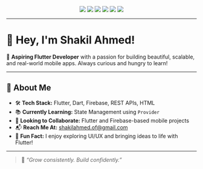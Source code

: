 <!-- Profile Badges -->
<p align="center">
  <img src="https://img.shields.io/badge/FLUTTER-02569B?style=for-the-badge&logo=flutter&logoColor=white"/>
  <img src="https://img.shields.io/badge/DART-0175C2?style=for-the-badge&logo=dart&logoColor=white"/>
  <img src="https://img.shields.io/badge/FIREBASE-FFCA28?style=for-the-badge&logo=firebase&logoColor=white"/>
  <img src="https://img.shields.io/badge/REST%20API-000000?style=for-the-badge&logo=swagger&logoColor=white"/>
  <img src="https://img.shields.io/badge/HTML-E34F26?style=for-the-badge&logo=html5&logoColor=white"/>
  <img src="https://img.shields.io/badge/CSS-1572B6?style=for-the-badge&logo=css3&logoColor=white"/>
 
</p>

---

# 👋 Hey, I'm Shakil Ahmed!

🎯 **Aspiring Flutter Developer** with a passion for building beautiful, scalable, and real-world mobile apps. Always curious and hungry to learn!

---

## 🧠 About Me

- 🛠️ **Tech Stack:** Flutter, Dart, Firebase, REST APIs, HTML
- 📚 **Currently Learning:** State Management using `Provider`  
- 🤝 **Looking to Collaborate:** Flutter and Firebase-based mobile projects  
- 📬 **Reach Me At:** shakilahmed.of@gmail.com  
- 🎉 **Fun Fact:** I enjoy exploring UI/UX and bringing ideas to life with Flutter!

---

> 🌱 *“Grow consistently. Build confidently.”*

<!---
Shakil-ahd/Shakil-ahd is a ✨ special ✨ repository because its `README.md` (this file) appears on your GitHub profile.
You can click the Preview link to take a look at your changes.
--->
